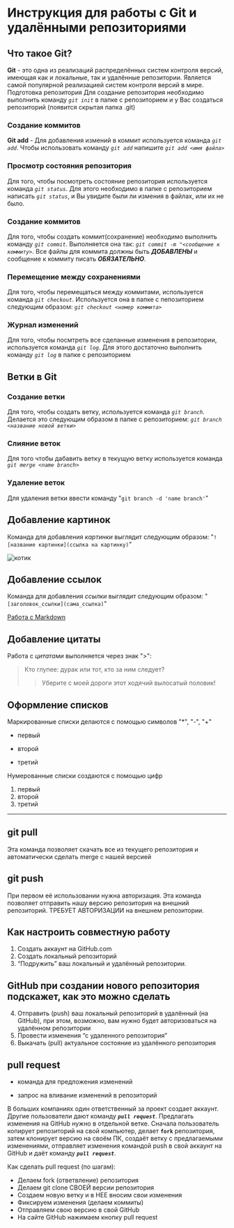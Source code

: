 # Инструкция для работы с Git и удалёнными репозиториями

## Что такое Git?
**Git** - это одна из реализаций распределённых систем контроля версий, имеющая как и локальные, так и удалённые репозитории. Является самой популярной реализацией систем контроля версий в мире.
Подготовка репозитория
Для создание репозитория необходимо выполнить команду *`git init`*  в папке с репозиторием и у Вас создаться репозиторий (появится скрытая папка .git)

### Создание коммитов
**Git add** - 
Для добавления измений в коммит используется команда *`git add`*. Чтобы использовать команду *`git add`* напишите *`git add <имя файла>`*

### Просмотр состояния репозитория
Для того, чтобы посмотреть состояние репозитория используется команда *`git status`*. Для этого необходимо в папке с репозиторием написать *`git status`*, и Вы увидите были ли измения в файлах, или их не было.

### Создание коммитов
Для того, чтобы создать коммит(сохранение) необходимо выполнить команду *`git commit`*. Выполняется она так: *`git commit -m "<сообщение к коммиту>`*. Все файлы для коммита должны быть ***ДОБАВЛЕНЫ*** и сообщение к коммиту писать ***ОБЯЗАТЕЛЬНО***.

### Перемещение между сохранениями
Для того, чтобы перемещаться между коммитами, используется команда *`git checkout`*. Используется она в папке с пепозиторием следующим образом: *`git checkout <номер коммита>`*

### Журнал изменений
Для того, чтобы посмтреть все сделанные изменения в репозитории, используется команда *`git log`*. Для этого достаточно выполнить команду *`git log`* в папке с репозиторием

## Ветки в Git

### Создание ветки

Для того, чтобы создать ветку, используется команда *`git branch`*. Делается это следующим образом в папке с репозиторием: *`git branch <название новой ветки>`*

### Слияние веток

Для того чтобы дабавить ветку в текущую ветку используется команда *`git merge <name branch>`*

### Удаление веток
Для удаления ветки ввести команду "`git branch -d 'name branch'`"

## Добавление картинок
Команда для добавления *картинки* выглядит следующим образом: "`![название картинки](ссылка на картинку)`"

![котик](https://i.pinimg.com/originals/85/60/18/8560185632e4b294202ff651bb91b64c.gif)

## Добавление ссылок
 Команда для добавления *ссылки* выглядит следующим образом: "`[заголовок_ссылки](сама_ссылка)`"
 
 [Работа с Markdown](https://lifehacker.ru/chto-takoe-markdown/)
## Добавление цитаты
 Работа с *цитатами* выполняется через знак ">": 
>Кто глупее: дурак или тот, кто за ним следует?
>>Уберите с моей дороги этот ходячий вылосатый половик!

## Оформление списков

Маркированные списки делаются с помощью символов "*", "-", "+"
* первый 
- второй 
+ третий

Нумерованные списки создаются с помощью цифр
1. первый 
2. второй 
3. третий

---

## **git pull**
Эта команда позволяет скачать все из текущего репозитория и автоматически сделать merge с нашей версией

## **git push**
При первом её использовании нужна авторизация.
Эта команда позволяет отправить нашу версию репозитория на внешний репозиторий. ТРЕБУЕТ АВТОРИЗАЦИИ на внешнем репозитории.

## **Как настроить совместную работу**

1. Создать аккаунт на GitHub.com
2. Создать локальный репозиторий
3. “Подружить” ваш локальный и удалённый репозитории. 
    
## **GitHub при создании нового репозитория подскажет, как это можно сделать**
    
4. Отправить (push) ваш локальный репозиторий в удалённый (на GitHub), при этом, возможно, вам нужно будет авторизоваться на удалённом репозитории
5. Провести изменения “с удаленного репозитория”
6. Выкачать (pull) актуальное состояние из удалённого репозитория

## **pull request**

- команда для предложения изменений 

- запрос на вливание изменений в репозиторий

В больших компаниях один ответственный за проект создает аккаунт. Другие пользователи дают команду ***`pull request`***. Предлагать изменения на GitHub нужно в отдельной ветке. 
Сначала пользователь копирует репозиторий на свой компьютер, делает **`fork`** репозитория, затем клонирует версию на своём ПК, создаёт ветку с предлагаемыми изменениями, отправляет изменения командой push в свой аккаунт на GitHub и даёт команду ***`pull request`***.

Как сделать pull request (по шагам):

- Делаем fork (ответвление) репозитория
- Делаем git clone СВОЕЙ версии репозитория
- Создаем новую ветку и в НЕЕ вносим свои изменения
- Фиксируем изменения (делаем коммиты)
- Отправляем свою версию в свой GitHub
- На сайте GitHub нажимаем кнопку pull request
